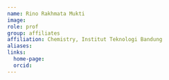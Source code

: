 ```yaml
---
name: Rino Rakhmata Mukti
image: 
role: prof
group: affiliates
affiliation: Chemistry, Institut Teknologi Bandung
aliases:
links:
  home-page: 
  orcid:
---
```


